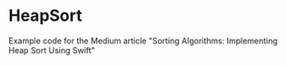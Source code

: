 # HeapSort

Example code for the Medium article "Sorting Algorithms: Implementing Heap Sort Using Swift"

